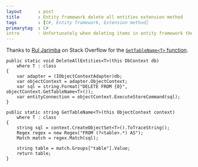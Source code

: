 ```yaml
---
layout      : post
title       : Entity framework delete all entities extension method
tags        : [C#, Entity framework, Extension method]
primarytag  : C#
intro       : Unfortunately when deleting items in entity framework the SQL commands are issued as single <code>DELETE</code> statements for each entity. This really becomes a bottleneck when there are a several thousand items. This handy set of extension methods allows convenient and efficient deletion of all entities for a particular type <code>T</code>. The <code>GetTableName&lt;T&gt;</code> used function even takes into account table mappings set up with the <code>ModelBuilder</code>.
---
```


Thanks to [Rul Jarimba][1] on Stack Overflow for the [`GetTableName<T>` function][2]. 

<!--prettify lang=csharp-->
    public static void DeleteAllEntities<T>(this DbContext db)
        where T : class
    {
        var adapter = (IObjectContextAdapter)db;
        var objectContext = adapter.ObjectContext;
        var sql = string.Format("DELETE FROM {0}", objectContext.GetTableName<T>());
        var entityConnection = objectContext.ExecuteStoreCommand(sql);
    }

    public static string GetTableName<T>(this ObjectContext context)
        where T : class
    {
        string sql = context.CreateObjectSet<T>().ToTraceString();
        Regex regex = new Regex("FROM (?<table>.*) AS");
        Match match = regex.Match(sql);

        string table = match.Groups["table"].Value;
        return table;
    }



[1]: http://stackoverflow.com/users/558486/rui-jarimba
[2]: http://stackoverflow.com/a/9760774/1156119